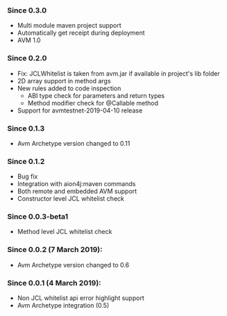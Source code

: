 ### Since 0.3.0
  - Multi module maven project support
  - Automatically get receipt during deployment
  - AVM 1.0
### Since 0.2.0
  - Fix: JCLWhitelist is taken from avm.jar if available in project's lib folder
  - 2D array support in method args
  - New rules added to code inspection 
       - ABI type check for parameters and return types
       - Method modifier check for @Callable method
  - Support for avmtestnet-2019-04-10 release     
### Since 0.1.3
  - Avm Archetype version changed to 0.11
### Since 0.1.2
  - Bug fix
  - Integration with aion4j:maven commands
  - Both remote and embedded AVM support
  - Constructor level JCL whitelist check
### Since 0.0.3-beta1
  - Method level JCL whitelist check
  
### Since 0.0.2 (7 March 2019):
  - Avm Archetype version changed to 0.6
  
### Since 0.0.1 (4 March 2019):
  - Non JCL whitelist api error highlight support
  - Avm Archetype integration (0.5)